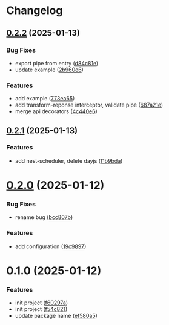 # Changelog

## [0.2.2](https://github.com/miyou2024/nest-bootstrap/compare/0.2.1...0.2.2) (2025-01-13)


### Bug Fixes

* export pipe from entry ([d84c81e](https://github.com/miyou2024/nest-bootstrap/commit/d84c81e254b4854d22d5a77514c07afc17ab9bb9))
* update example ([2b960e6](https://github.com/miyou2024/nest-bootstrap/commit/2b960e6b85000d8107536b0447156ed383ab0d89))


### Features

* add example ([773ea65](https://github.com/miyou2024/nest-bootstrap/commit/773ea65ce7929b2529a5e76109a4787e5df26a57))
* add transform-reponse interceptor, validate pipe ([687a21e](https://github.com/miyou2024/nest-bootstrap/commit/687a21e35942cc2795de95532510ee649c47b742))
* merge api decorators ([4c440e6](https://github.com/miyou2024/nest-bootstrap/commit/4c440e693f99dc5f744d16eb3a3458e399c17651))

## [0.2.1](https://github.com/miyou2024/nest-bootstrap/compare/0.2.0...0.2.1) (2025-01-13)


### Features

* add nest-scheduler, delete dayjs ([f1b9bda](https://github.com/miyou2024/nest-bootstrap/commit/f1b9bdaf263dd9eefc0262f6f47169dc0e8bc679))

# [0.2.0](https://github.com/miyou2024/nest-bootstrap/compare/0.1.0...0.2.0) (2025-01-12)


### Bug Fixes

* rename bug ([bcc807b](https://github.com/miyou2024/nest-bootstrap/commit/bcc807b46e5f43e38b26ee08c22a435d3df6d0d4))


### Features

* add configuration ([19c9897](https://github.com/miyou2024/nest-bootstrap/commit/19c9897389618002bb61dc6bd7dbce9544fce751))

# 0.1.0 (2025-01-12)


### Features

* init project ([f60297a](https://github.com/miyou2024/nest-bootstrap/commit/f60297a878b7b7c9e81c864f168b0a150e41fc07))
* init project ([f54c821](https://github.com/miyou2024/nest-bootstrap/commit/f54c821a379c9d8d4fffc1cb4f96e0b9247628e0))
* update package name ([ef580a5](https://github.com/miyou2024/nest-bootstrap/commit/ef580a5ab46f55d24809a6ce67bedec7cd43ab1c))
